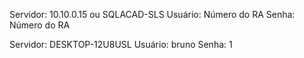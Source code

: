 Servidor: 10.10.0.15 ou SQLACAD-SLS
Usuário: Número do RA
Senha: Número do RA

Servidor: DESKTOP-12U8USL
Usuário: bruno
Senha: 1